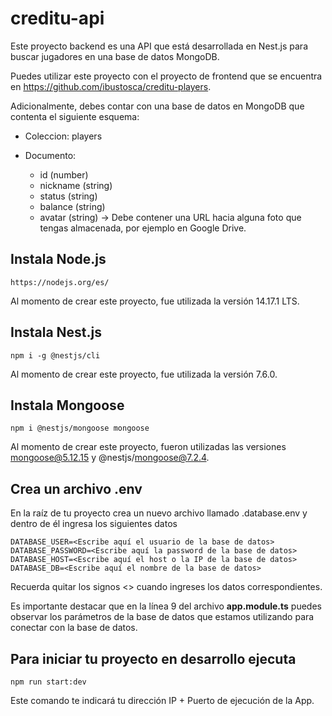 # creditu-api

Este proyecto backend es una API que está desarrollada en Nest.js para buscar jugadores en una base de datos MongoDB.

Puedes utilizar este proyecto con el proyecto de frontend que se encuentra en https://github.com/ibustosca/creditu-players.

Adicionalmente, debes contar con una base de datos en MongoDB que contenta el siguiente esquema:

- Coleccion: players

- Documento:

    + id (number)
    + nickname (string)
    + status (string)
    + balance (string)
    + avatar (string) -> Debe contener una URL hacia alguna foto que tengas almacenada, por ejemplo en Google Drive.


## Instala Node.js
```
https://nodejs.org/es/
```
Al momento de crear este proyecto, fue utilizada la versión 14.17.1 LTS.


## Instala Nest.js
```
npm i -g @nestjs/cli
```
Al momento de crear este proyecto, fue utilizada la versión 7.6.0.


## Instala Mongoose
```
npm i @nestjs/mongoose mongoose
```
Al momento de crear este proyecto, fueron utilizadas las versiones mongoose@5.12.15 y @nestjs/mongoose@7.2.4.


## Crea un archivo .env

En la raíz de tu proyecto crea un nuevo archivo llamado .database.env y dentro de él ingresa los siguientes datos
```
DATABASE_USER=<Escribe aquí el usuario de la base de datos>
DATABASE_PASSWORD=<Escribe aquí la password de la base de datos>
DATABASE_HOST=<Escribe aquí el host o la IP de la base de datos>
DATABASE_DB=<Escribe aquí el nombre de la base de datos>
```

Recuerda quitar los signos <> cuando ingreses los datos correspondientes.

Es importante destacar que en la línea 9 del archivo **app.module.ts** puedes observar los parámetros de la base de datos que estamos utilizando para conectar con la base de datos.

## Para iniciar tu proyecto en desarrollo ejecuta
```
npm run start:dev
```
Este comando te indicará tu dirección IP + Puerto de ejecución de la App.